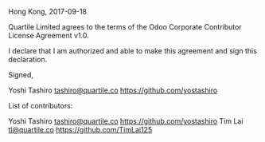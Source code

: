 Hong Kong, 2017-09-18

Quartile Limited agrees to the terms of the Odoo Corporate Contributor License Agreement v1.0.

I declare that I am authorized and able to make this agreement and sign this declaration.

Signed,

Yoshi Tashiro tashiro@quartile.co https://github.com/yostashiro

List of contributors:

Yoshi Tashiro tashiro@quartile.co https://github.com/yostashiro
Tim Lai tl@quartile.co https://github.com/TimLai125
